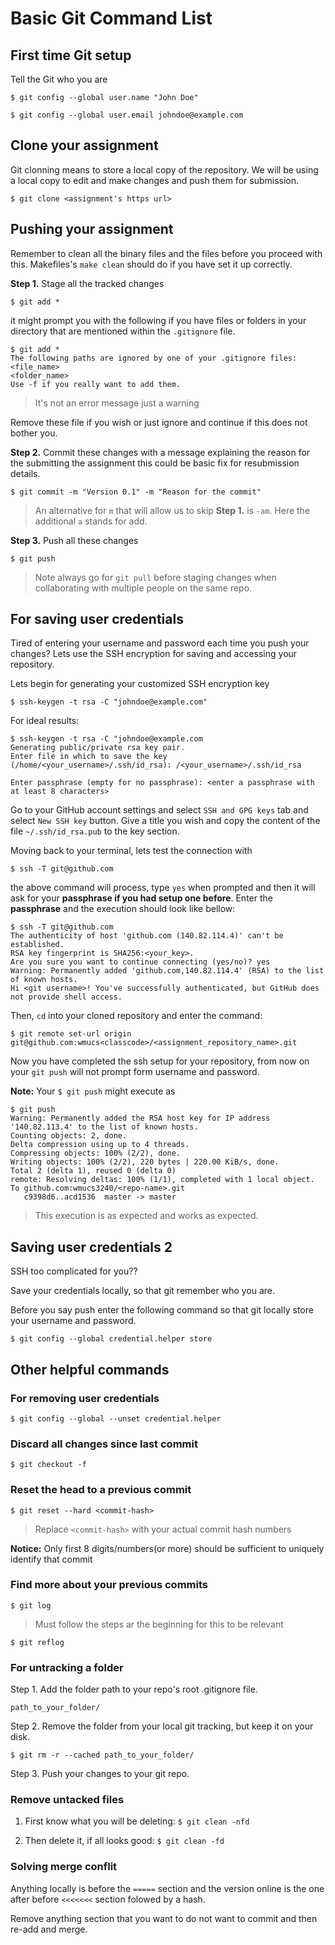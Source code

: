 # Basic Git Command List

## First time Git setup

Tell the Git who you are

``` Shell
$ git config --global user.name "John Doe"
```

```Shell
$ git config --global user.email johndoe@example.com
```

## Clone your assignment

Git clonning means to store a local copy of the repository. We will be using a local copy to edit and make changes and push them for submission.

```Shell
$ git clone <assignment's https url>
```

## Pushing your assignment

Remember to clean all the binary files and the files before you proceed with this. Makefiles's `make clean` should do if you have set it up correctly.

**Step 1.** Stage all the tracked changes

```Shell
$ git add *
```

it might prompt you with the following if you have files or folders in your directory that are mentioned within the `.gitignore` file.

```Shell
$ git add *
The following paths are ignored by one of your .gitignore files:
<file_name>
<folder_name>
Use -f if you really want to add them.
```

> It's not an error message just a warning

Remove these file if you wish or just ignore and continue if this does not bother you.

**Step 2.** Commit these changes with a message explaining the reason for the submitting the assignment this could be basic fix for resubmission details.

```Shell
$ git commit -m "Version 0.1" -m "Reason for the commit"
```

>An alternative for `m` that will allow us to skip **Step 1.** is `-am`. Here the additional `a` stands for add.

**Step 3.** Push all these changes

```Shell
$ git push
```

> Note always go for `git pull` before staging changes when collaborating with multiple people on the same repo.

## For saving user credentials

Tired of entering your username and password each time you push your changes? Lets use the SSH encryption for saving and accessing your repository.

Lets begin for generating your customized SSH encryption key

```Shell
$ ssh-keygen -t rsa -C "johndoe@example.com"
```

For ideal results:

```Shell
$ ssh-keygen -t rsa -C "johndoe@example.com
Generating public/private rsa key pair.
Enter file in which to save the key (/home/<your_username>/.ssh/id_rsa): /<your_username>/.ssh/id_rsa

Enter passphrase (empty for no passphrase): <enter a passphrase with at least 8 characters>
```

Go to your GitHub account settings and select `SSH and GPG keys` tab and select `New SSH key` button. Give a title you wish and copy the content of the file `~/.ssh/id_rsa.pub` to the key section.

Moving back to your terminal, lets test the connection with

```Shell
$ ssh -T git@github.com
```

the above command will process, type `yes` when prompted and then it will ask for your **passphrase if you had setup one before**. Enter the **passphrase** and the execution should look like bellow:

```Shell
$ ssh -T git@github.com
The authenticity of host 'github.com (140.82.114.4)' can't be established.
RSA key fingerprint is SHA256:<your_key>.
Are you sure you want to continue connecting (yes/no)? yes
Warning: Permanently added 'github.com,140.82.114.4' (RSA) to the list of known hosts.
Hi <git username>! You've successfully authenticated, but GitHub does not provide shell access.
```

Then, `cd` into your cloned repository and enter the command:

``` Shell
$ git remote set-url origin git@github.com:wmucs<classcode>/<assignment_repository_name>.git
```

Now you have completed the ssh setup for your repository, from now on your `git push` will not prompt form username and password.

**Note:** Your `$ git push` might execute as

```Shell
$ git push
Warning: Permanently added the RSA host key for IP address '140.82.113.4' to the list of known hosts.
Counting objects: 2, done.
Delta compression using up to 4 threads.
Compressing objects: 100% (2/2), done.
Writing objects: 100% (2/2), 220 bytes | 220.00 KiB/s, done.
Total 2 (delta 1), reused 0 (delta 0)
remote: Resolving deltas: 100% (1/1), completed with 1 local object.
To github.com:wmucs3240/<repo-name>.git
   c9398d6..acd1536  master -> master
```

> This execution is as expected and works as expected.

## Saving user credentials 2

SSH too complicated for you??

Save your credentials locally, so that git remember who you are.

Before you say push enter the following command so that git locally store your username and password.

``` Shell
$ git config --global credential.helper store
```

## Other helpful commands

### For removing user credentials

`$ git config --global --unset credential.helper`

### Discard all changes since last commit

`$ git checkout -f`

### Reset the head to a previous commit

`$ git reset --hard <commit-hash>`
> Replace `<commit-hash>` with your actual commit hash numbers

**Notice:** Only first 8 digits/numbers(or more) should be sufficient to  uniquely identify that commit

### Find more about your previous commits

`$ git log`

> Must follow the steps ar the beginning for this to be relevant

`$ git reflog`

### For untracking a folder

Step 1. Add the folder path to your repo's root .gitignore file.

`path_to_your_folder/`

Step 2. Remove the folder from your local git tracking, but keep it on your disk.

`$ git rm -r --cached path_to_your_folder/`

Step 3. Push your changes to your git repo.

### Remove untacked files

1. First know what you will be deleting: `$ git clean -nfd`

1. Then delete it, if all looks good: `$ git clean -fd`

### Solving merge conflit

Anything locally is before the `=====` section and the version online is the one after before `<<<<<<<` section folowed by a hash.

Remove anything section that you want to do not want to commit and then re-add and merge.
